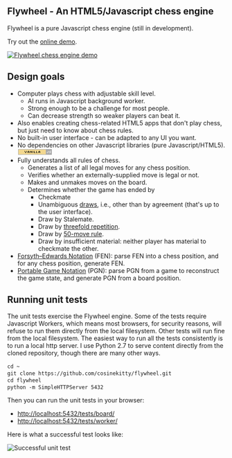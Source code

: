 ## Flywheel - An HTML5/Javascript chess engine

Flywheel is a pure Javascript chess engine (still in development).

Try out the [online demo](http://cosinekitty.com/chess/demo).

<a href="http://cosinekitty.com/chess/demo"><img src="https://raw.githubusercontent.com/cosinekitty/flywheel/master/screenshot.png" width="345" height="423" alt="Flywheel chess engine demo" /></a>

## Design goals

* Computer plays chess with adjustable skill level.
  * AI runs in Javascript background worker.
  * Strong enough to be a challenge for most people.
  * Can decrease strength so weaker players can beat it.
* Also enables creating chess-related HTML5 apps that don't play chess, but just need to know about chess rules.
* No built-in user interface - can be adapted to any UI you want.
* No dependencies on other Javascript libraries (pure Javascript/HTML5). [![Vanilla JS](vanilla-js-button.png)](http://vanilla-js.com/)
* Fully understands all rules of chess.
  * Generates a list of all legal moves for any chess position.
  * Verifies whether an externally-supplied move is legal or not.
  * Makes and unmakes moves on the board.
  * Determines whether the game has ended by
    * Checkmate
    * Unambiguous [draws](https://en.wikipedia.org/wiki/Draw_(chess)), i.e., other than by agreement (that's up to the user interface).
    * Draw by Stalemate.
    * Draw by [threefold repetition](https://en.wikipedia.org/wiki/Threefold_repetition).
    * Draw by [50-move rule](https://en.wikipedia.org/wiki/Fifty-move_rule).
    * Draw by insufficient material: neither player has material to checkmate the other.
* [Forsyth–Edwards Notation](https://en.wikipedia.org/wiki/Forsyth%E2%80%93Edwards_Notation) (FEN): parse FEN into a chess position, and for any chess position, generate FEN.
* [Portable Game Notation](https://en.wikipedia.org/wiki/Portable_Game_Notation) (PGN): parse PGN from a game to reconstruct the game state, and generate PGN from a board position.

## Running unit tests

The unit tests exercise the Flywheel engine.  Some of the tests require Javascript Workers, which means most browsers,  for security reasons, will refuse to run them directly from the local filesystem.  Other tests will run fine from the local filesystem.  The easiest way to run all the tests consistently is to run a local http server.  I use Python 2.7 to serve content directly from the cloned repository, though there are many other ways.

````
cd ~
git clone https://github.com/cosinekitty/flywheel.git
cd flywheel
python -m SimpleHTTPServer 5432
````

Then you can run the unit tests in your browser: 

* <a href="http://localhost:5432/tests/board/">http://localhost:5432/tests/board/</a>
* <a href="http://localhost:5432/tests/worker/">http://localhost:5432/tests/worker/</a>

Here is what a successful test looks like:

![Successful unit test](https://raw.githubusercontent.com/cosinekitty/flywheel/fe748a54971dfec6d01ce879eecd4788174da24a/image/flywheel-unit-test-pass.png)
